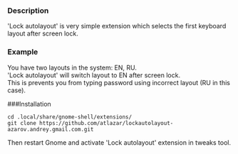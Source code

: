 ### Description
'Lock autolayout' is very simple extension which selects the first keyboard layout after screen lock. 

### Example 
You have two layouts in the system: EN, RU.   
'Lock autolayout' will switch layout to EN after screen lock.   
This is prevents you from typing password using incorrect layout (RU in this case).


###Installation

    cd .local/share/gnome-shell/extensions/
    git clone https://github.com/atlazar/lockautolayout-azarov.andrey.gmail.com.git

Then restart Gnome and activate 'Lock autolayout' extension in tweaks tool. 